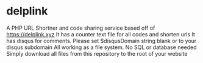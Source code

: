 # delplink
A PHP URL Shortner and code sharing service based off of https://delplink.xyz
It has a counter text file for all codes and shorten urls
It has disqus for comments. Please set $disqusDomain string blank or to your disqus subdomain
All working as a file system. No SQL or database needed
Simply download all files from this repository to the root of your website
